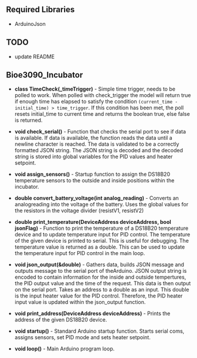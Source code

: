 Required Libraries
-------------------
* ArduinoJson

TODO
-----
* update README

Bioe3090_Incubator
------------------

* **class TimeCheck(\_timeTrigger)** - Simple time trigger, needs to be polled to work. When polled with check\_trigger the model will return true if enough time has elapsed to satisfy the condition `(current_time - initial_time) > time_trigger`. If this condition has been met, the poll resets initial_time to current time and returns the boolean true, else false is returned.

* **void check_serial()** - Function that checks the serial port to see if data is available. If data is available, the function reads the data until a newline character is reached. The data is validated to be a correctly formatted JSON string. The JSON string is decoded and the decoded string is stored into global variables for the PID values and heater setpoint.

* **void assign_sensors()** - Startup function to assign the DS18B20 temperature sensors to the outside and inside positions within the incubator.

* **double convert_battery\_voltage(int analog\_reading)** - Converts an analogreading into the voltage of the battery. Uses the global values for the resistors in the voltage divider (resistV1, resistV2)

* **double print_temperature(DeviceAddress deviceAddress, bool jsonFlag)** - Function to print the temperature of a DS18B20 temperature device and to update temperature input for PID control. The temperature of the given device is printed to serial. This is useful for debugging. The temperature value is returned as a double. This can be used to update the temperature input for PID control in the main loop.

* **void json\_output(&double)** - Gathers data, builds JSON message and outputs message to the serial port of theArduino. JSON output string is encoded to contain information for the inside and outside tempertures, the PID output value and the time of the request. This data is then output on the serial port. Takes an address to a double as an input. This double is the input heater value for the PID control. Therefore, the PID heater input value is updated within the json\_output function.

* **void print_address(DeviceAddress deviceAddress)** - Prints the address of the given DS18B20 device.

* **void startup()** - Standard Arduino startup function. Starts serial coms, assigns sensors, set PID mode and sets heater setpoint.

* **void loop()** - Main Arduino program loop. 
